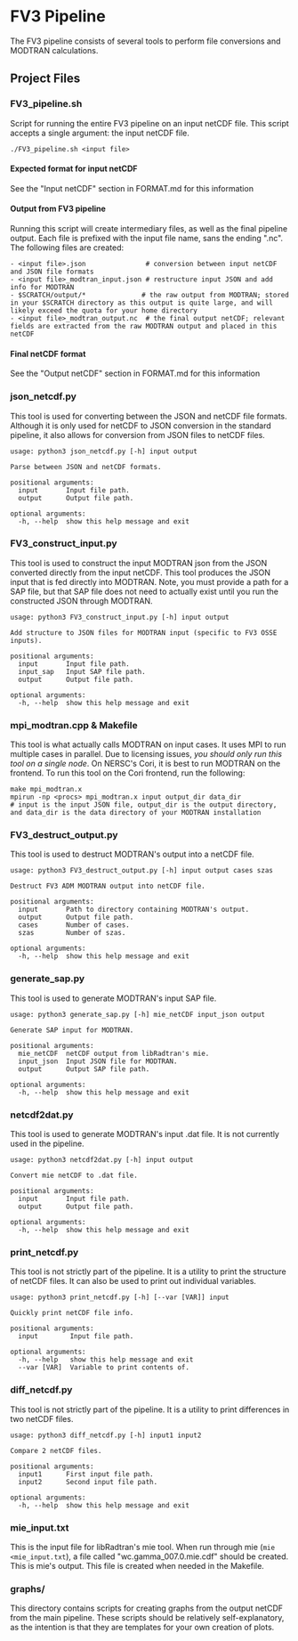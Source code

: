 # FV3 Pipeline
The FV3 pipeline consists of several tools to perform file conversions and MODTRAN calculations.

## Project Files
### FV3_pipeline.sh
Script for running the entire FV3 pipeline on an input netCDF file. This script accepts a single argument: the input netCDF file.
```
./FV3_pipeline.sh <input file>
```
#### Expected format for input netCDF
See the "Input netCDF" section in FORMAT.md for this information

#### Output from FV3 pipeline
Running this script will create intermediary files, as well as the final pipeline output. Each file is prefixed with the input file name, sans the ending ".nc".
The following files are created:
```
- <input file>.json               # conversion between input netCDF and JSON file formats
- <input file>_modtran_input.json # restructure input JSON and add info for MODTRAN
- $SCRATCH/output/*              # the raw output from MODTRAN; stored in your $SCRATCH directory as this output is quite large, and will likely exceed the quota for your home directory
- <input file>_modtran_output.nc  # the final output netCDF; relevant fields are extracted from the raw MODTRAN output and placed in this netCDF
```

#### Final netCDF format
See the "Output netCDF" section in FORMAT.md for this information

### json_netcdf.py
This tool is used for converting between the JSON and netCDF file formats. Although it is only used for netCDF to JSON conversion in the standard pipeline, it also allows for conversion from JSON files to netCDF files.
```
usage: python3 json_netcdf.py [-h] input output

Parse between JSON and netCDF formats.

positional arguments:
  input       Input file path.
  output      Output file path.

optional arguments:
  -h, --help  show this help message and exit
```

### FV3_construct_input.py
This tool is used to construct the input MODTRAN json from the JSON converted directly from the input netCDF. This tool produces the JSON input that is fed directly into MODTRAN. Note, you must provide a path for a SAP file, but that SAP file does not need to actually exist until you run the constructed JSON through MODTRAN.
```
usage: python3 FV3_construct_input.py [-h] input output

Add structure to JSON files for MODTRAN input (specific to FV3 OSSE inputs).

positional arguments:
  input       Input file path.
  input_sap   Input SAP file path.
  output      Output file path.

optional arguments:
  -h, --help  show this help message and exit
```

### mpi_modtran.cpp & Makefile
This tool is what actually calls MODTRAN on input cases. It uses MPI to run multiple cases in parallel.
Due to licensing issues, *you should only run this tool on a single node*. On NERSC's Cori, it is best to run MODTRAN on the frontend.
To run this tool on the Cori frontend, run the following:
```
make mpi_modtran.x
mpirun -np <procs> mpi_modtran.x input output_dir data_dir
# input is the input JSON file, output_dir is the output directory, and data_dir is the data directory of your MODTRAN installation
```

### FV3_destruct_output.py
This tool is used to destruct MODTRAN's output into a netCDF file.
```
usage: python3 FV3_destruct_output.py [-h] input output cases szas

Destruct FV3 ADM MODTRAN output into netCDF file.

positional arguments:
  input       Path to directory containing MODTRAN's output.
  output      Output file path.
  cases       Number of cases.
  szas        Number of szas.

optional arguments:
  -h, --help  show this help message and exit
```

### generate_sap.py
This tool is used to generate MODTRAN's input SAP file.
```
usage: python3 generate_sap.py [-h] mie_netCDF input_json output

Generate SAP input for MODTRAN.

positional arguments:
  mie_netCDF  netCDF output from libRadtran's mie.
  input_json  Input JSON file for MODTRAN.
  output      Output SAP file path.

optional arguments:
  -h, --help  show this help message and exit
```

### netcdf2dat.py
This tool is used to generate MODTRAN's input .dat file. It is not currently used in the pipeline.
```
usage: python3 netcdf2dat.py [-h] input output

Convert mie netCDF to .dat file.

positional arguments:
  input       Input file path.
  output      Output file path.

optional arguments:
  -h, --help  show this help message and exit
```

### print_netcdf.py
This tool is not strictly part of the pipeline. It is a utility to print the structure of netCDF files. It can also be used to print out individual variables.
```
usage: python3 print_netcdf.py [-h] [--var [VAR]] input

Quickly print netCDF file info.

positional arguments:
  input        Input file path.

optional arguments:
  -h, --help   show this help message and exit
  --var [VAR]  Variable to print contents of.
```

### diff_netcdf.py
This tool is not strictly part of the pipeline. It is a utility to print differences in two netCDF files.
```
usage: python3 diff_netcdf.py [-h] input1 input2

Compare 2 netCDF files.

positional arguments:
  input1      First input file path.
  input2      Second input file path.

optional arguments:
  -h, --help  show this help message and exit
```

### mie_input.txt
This is the input file for libRadtran's mie tool. When run through mie (```mie <mie_input.txt```), a file called "wc.gamma_007.0.mie.cdf" should be created. This is mie's output. This file is created when needed in the Makefile.

### graphs/
This directory contains scripts for creating graphs from the output netCDF from the main pipeline. These scripts should be relatively self-explanatory, as the intention is that they are templates for your own creation of plots.
